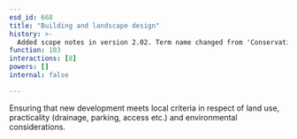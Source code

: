 ```yaml
---
esd_id: 668
title: "Building and landscape design"
history: >-
  Added scope notes in version 2.02. Term name changed from 'Conservation and urban design planning - building and landscape design services' to 'Planning - building and landscape design services' in version 3.00. Name changed to 'Building and landscape design' in version 4.00.
function: 103
interactions: [8]
powers: []
internal: false

---
```


Ensuring that new development meets local criteria in respect of land use, practicality (drainage, parking, access etc.) and environmental considerations.

